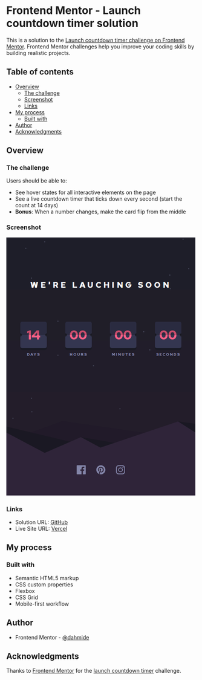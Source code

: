 # Frontend Mentor - Launch countdown timer solution

This is a solution to the [Launch countdown timer challenge on Frontend Mentor](https://www.frontendmentor.io/challenges/launch-countdown-timer-N0XkGfyz-). Frontend Mentor challenges help you improve your coding skills by building realistic projects. 

## Table of contents

- [Overview](#overview)
    - [The challenge](#the-challenge)
    - [Screenshot](#screenshot)
    - [Links](#links)
- [My process](#my-process)
    - [Built with](#built-with)
- [Author](#author)
- [Acknowledgments](#acknowledgments)

## Overview

### The challenge

Users should be able to:

- See hover states for all interactive elements on the page
- See a live countdown timer that ticks down every second (start the count at 14 days)
- **Bonus**: When a number changes, make the card flip from the middle

### Screenshot

![](./src/img/snap.png)

### Links

- Solution URL: [GitHub](https://github.com/dahmide/launch-countdown-timer-challenge)
- Live Site URL: [Vercel](https://lct-dahmide-frontendmentor.vercel.app)

## My process

### Built with

- Semantic HTML5 markup
- CSS custom properties
- Flexbox
- CSS Grid
- Mobile-first workflow

## Author

- Frontend Mentor - [@dahmide](https://www.frontendmentor.io/profile/dahmide)

## Acknowledgments

Thanks to [Frontend Mentor](https://www.frontendmentor.io) for the [launch countdown timer](https://www.frontendmentor.io/challenges/launch-countdown-timer-N0XkGfyz-) challenge.


